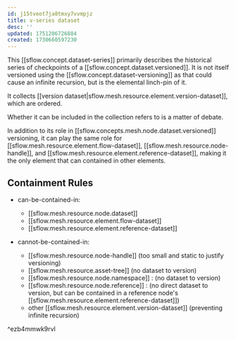 ```yaml
---
id: j15tveot7ja8tmxy7vvmpjz
title: v-series dataset
desc: ''
updated: 1751206726884
created: 1730660597230
---
```


This [[sflow.concept.dataset-series]] primarily describes the historical series of checkpoints of a [[sflow.concept.dataset.versioned]]. It is not itself versioned using the [[sflow.concept.dataset-versioning]] as that could cause an infinite recursion, but is the elemental linch-pin of it. 

It collects [[version dataset|sflow.mesh.resource.element.version-dataset]], which are ordered. 

Whether it can be included in the collection refers to is a matter of debate.

In addition to its role in [[sflow.concepts.mesh.node.dataset.versioned]] versioning, it can play the same role for [[sflow.mesh.resource.element.flow-dataset]], [[sflow.mesh.resource.node-handle]], and [[sflow.mesh.resource.element.reference-dataset]], making it the only element that can contained in other elements.

## Containment Rules

- can-be-contained-in: 
  - [[sflow.mesh.resource.node.dataset]]
  - [[sflow.mesh.resource.element.flow-dataset]]
  - [[sflow.mesh.resource.element.reference-dataset]]

- cannot-be-contained-in:
  - [[sflow.mesh.resource.node-handle]] (too small and static to justify versioning)
  - [[sflow.mesh.resource.asset-tree]] (no dataset to version)
  - [[sflow.mesh.resource.node.namespace]] : (no dataset to version)
  - [[sflow.mesh.resource.node.reference]] : (no direct dataset to version, but can be contained in a reference node's  [[sflow.mesh.resource.element.reference-dataset]])
  - other [[sflow.mesh.resource.element.version-dataset]] (preventing infinite recursion)

^ezb4mmwk9rvl